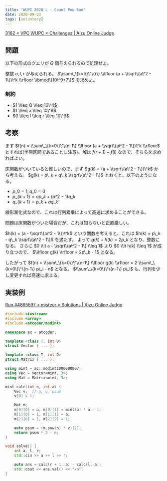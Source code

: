 ```yaml
---
title: "WUPC 2020 L - Count Pow Sum"
date: 2020-09-23
tags: [voluntary]
---
```


[3162 < VPC WUPC < Challenges | Aizu Online Judge](https://onlinejudge.u-aizu.ac.jp/challenges/sources/VPC/WUPC/3162)

## 問題

以下の形式のクエリが $Q$ 個与えられるので処理せよ。

整数 $a, l, r$ が与えられる。 $\\sum\_\{k=l\}\^\{r\} \\lfloor (a + \\sqrt\{a\^2 - 1\})\^k \\rfloor \\bmod\{10\^9+7\}$ を求めよ。

### 制約

- $1 \\leq Q \\leq 10\^4$
- $1 \\leq a \\leq 10\^9$
- $0 \\leq l \\leq r \\leq 10\^9$

## 考察

まず $f(n) = \\sum\_\{k=0\}\^\{n-1\} \\lfloor (a + \\sqrt\{a\^2 - 1\})\^k \\rfloor$ とすれば(半開区間であることに注意)、解は $f(r+1) - f(l)$ なので、そちらを求めればよい。

床関数がついていると難しいので、まず $g(k) = (a + \\sqrt\{a\^2 - 1\})\^k$ から考える。
$g(k) = p\_k + q\_k \\sqrt\{a\^2 - 1\}$ とおくと、以下のようになる。

- $p\_0 = 1, q\_0 = 0$
- $p\_\{k+1\} = a p\_k + (a\^2 - 1) q\_k$
- $q\_\{k+1\} = p\_k + a q\_k$

線形漸化式なので、これは行列累乗によって高速に求めることができる。

問題は床関数がついた場合だが、これは知らないと正直厳しい。

$h(k) = (a - \\sqrt\{a\^2 - 1\})\^k$ という関数を考えると、これは $h(k) = p\_k - q\_k \\sqrt\{a\^2 - 1\}$ を満たす。
よって $g(k) + h(k) = 2p\_k$ となり、整数になる。
さらに $0 \\lt a - \\sqrt\{a\^2 - 1\} \\leq 1$ より $0 \\lt h(k) \\leq 1$ が成り立つので、 $\\lfloor g(k) \\rfloor = 2p\_k - 1$ となる。

したがって $f(n) = \\sum\_\{k=0\}\^\{n-1\} \\lfloor g(k) \\rfloor = 2 \\sum\_\{k=0\}\^\{n-1\} p\_i - n$ となる。 $\\sum\_\{k=0\}\^\{n-1\} p\_i$ も、行列を少し変更すれば高速に求まる。

## 実装例

[Run #4865597 < misteer < Solutions | Aizu Online Judge](https://onlinejudge.u-aizu.ac.jp/solutions/problem/3162/review/4865597/misteer/C++17)

```cpp
#include <iostream>
#include <array>
#include <atcoder/modint>

namespace ac = atcoder;

template <class T, int D>
struct Vector { ... };

template <class T, int D>
struct Matrix { ... };

using mint = ac::modint1000000007;
using Vec = Vector<mint, 3>;
using Mat = Matrix<mint, 3>;

mint calc(int n, int a) {
    Vec v;  // p, q, psum
    v[0] = 1;

    Mat m;
    m[0][0] = a, m[0][1] = mint(a) * a - 1;
    m[1][0] = 1, m[1][1] = a;
    m[2][0] = 1, m[2][2] = 1;

    auto psum = (m.pow(n) * v)[2];
    return psum * 2 - n;
}

void solve() {
    int a, l, r;
    std::cin >> a >> l >> r;

    auto ans = calc(r + 1, a) - calc(l, a);
    std::cout << ans.val() << "\n";
}
```

